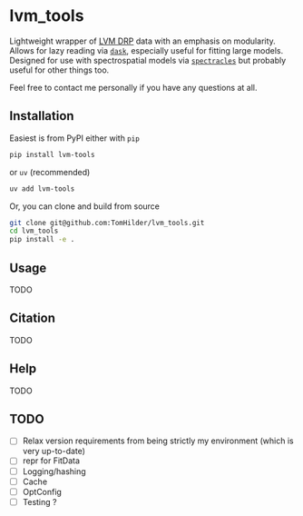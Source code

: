 # lvm_tools

Lightweight wrapper of [LVM DRP](https://github.com/sdss/lvmdrp) data with an emphasis on modularity. Allows for lazy reading via [`dask`](https://www.dask.org), especially useful for fitting large models. Designed for use with spectrospatial models via [`spectracles`](https://github.com/TomHilder/spectracles) but probably useful for other things too.

Feel free to contact me personally if you have any questions at all.

## Installation

Easiest is from PyPI either with `pip`

```sh
pip install lvm-tools
```

or `uv` (recommended)

```sh
uv add lvm-tools
```

Or, you can clone and build from source

```sh
git clone git@github.com:TomHilder/lvm_tools.git
cd lvm_tools
pip install -e .
```

## Usage

TODO

## Citation

TODO

## Help

TODO

## TODO

- [ ] Relax version requirements from being strictly my environment (which is very up-to-date)
- [ ] repr for FitData
- [ ] Logging/hashing
- [ ] Cache
- [ ] OptConfig
- [ ] Testing ?
